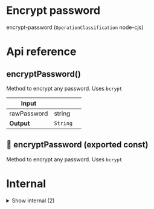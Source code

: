 # Encrypt password

encrypt-password (`OperationClassification` node-cjs)



# Api reference

## encryptPassword()

Method to encrypt any password. Uses `bcrypt`


| Input      |    |    |
| ---------- | -- | -- |
| rawPassword | string |  |
| **Output** | `String`   |    |



## 📄 encryptPassword (exported const)

Method to encrypt any password. Uses `bcrypt`

# Internal

<details><summary>Show internal (2)</summary>
    
  # comparePassword()

Method to check if a raw password should be the same as the encrypted variant. Uses `bcrypt`


| Input      |    |    |
| ---------- | -- | -- |
| rawPassword | string |  |,| encryptedPassword | string |  |
| **Output** | {  }   |    |



## 📄 comparePassword (exported const)

Method to check if a raw password should be the same as the encrypted variant. Uses `bcrypt`
  </details>

